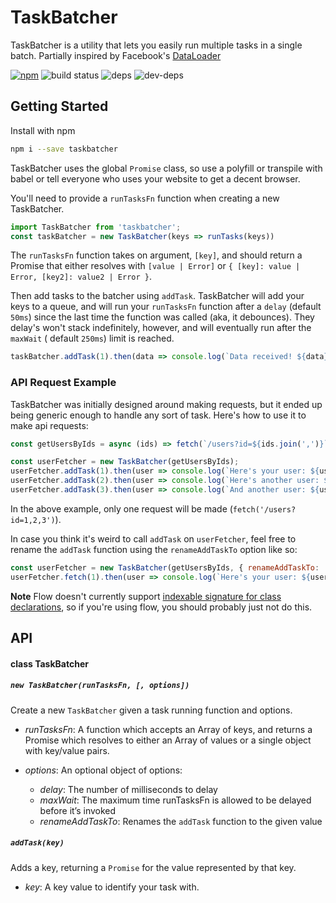 # TaskBatcher

TaskBatcher is a utility that lets you easily run multiple tasks in a single batch.
Partially inspired by Facebook's [DataLoader](https://github.com/facebook/dataloader)

[![npm](https://img.shields.io/npm/v/taskbatcher.svg?maxAge=2592000)]()
![build status](https://api.travis-ci.org/sgtpepper43/taskbatcher.svg)
![deps](https://david-dm.org/sgtpepper43/taskbatcher.svg)
![dev-deps](https://david-dm.org/sgtpepper43/taskbatcher/dev-status.svg)

## Getting Started

Install with npm
```bash
npm i --save taskbatcher
```

TaskBatcher uses the global `Promise` class, so use a polyfill or transpile with babel or tell everyone who uses your website to get a decent browser.

You'll need to provide a `runTasksFn` function when creating a new TaskBatcher.
```javascript
import TaskBatcher from 'taskbatcher';
const taskBatcher = new TaskBatcher(keys => runTasks(keys))
```
The `runTasksFn` function takes on argument, `[key]`, and should return a Promise that either resolves with `[value | Error]` or `{ [key]: value | Error, [key2]: value2 | Error }`.


Then add tasks to the batcher using `addTask`. TaskBatcher will add your keys to a queue, and will run your `runTasksFn` function after a `delay` (default `50ms`) since the last time the function was called (aka, it debounces). They delay's won't stack indefinitely, however, and will eventually run after the `maxWait` ( default `250ms`) limit is reached.

```javascript
taskBatcher.addTask(1).then(data => console.log(`Data received! ${data}`));
```

### API Request Example

TaskBatcher was initially designed around making requests, but it ended up being generic enough to handle any sort of task. Here's how to use it to make api requests:

```javascript
const getUsersByIds = async (ids) => fetch(`/users?id=${ids.join(',')}`).then(resp => resp.json());

const userFetcher = new TaskBatcher(getUsersByIds);
userFetcher.addTask(1).then(user => console.log(`Here's your user: ${user}`));
userFetcher.addTask(2).then(user => console.log(`Here's another user: ${user}`));
userFetcher.addTask(3).then(user => console.log(`And another user: ${user}`));
```

In the above example, only one request will be made (`fetch('/users?id=1,2,3')`).

In case you think it's weird to call `addTask` on `userFetcher`, feel free to rename the `addTask` function using the `renameAddTaskTo` option like so:
```javascript
const userFetcher = new TaskBatcher(getUsersByIds, { renameAddTaskTo: 'fetch' });
userFetcher.fetch(1).then(user => console.log(`Here's your user: ${user}`));
```
**Note** Flow doesn't currently support [indexable signature for class declarations](https://github.com/facebook/flow/issues/1323), so if you're using flow, you should probably just not do this.

## API

#### class TaskBatcher

##### `new TaskBatcher(runTasksFn, [, options])`

Create a new `TaskBatcher` given a task running function and options.

- *runTasksFn*: A function which accepts an Array of keys, and returns a
  Promise which resolves to either an Array of values or a single object with key/value pairs.

- *options*: An optional object of options:
  - *delay*: The number of milliseconds to delay
  - *maxWait*: The maximum time runTasksFn is allowed to be delayed before it’s invoked
  - *renameAddTaskTo*: Renames the `addTask` function to the given value

##### `addTask(key)`

Adds a key, returning a `Promise` for the value represented by that key.

- *key*: A key value to identify your task with.

